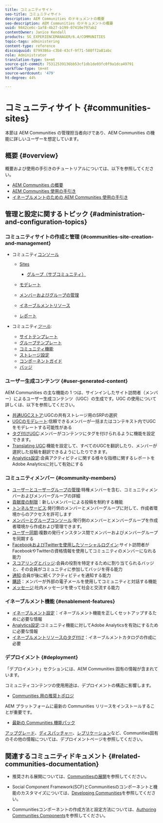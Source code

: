 ```yaml
---
title: コミュニティサイト
seo-title: コミュニティサイト
description: AEM Communities のドキュメントの概要
seo-description: AEM Communities のドキュメントの概要
uuid: 9842ce6c-1af8-4b27-b199-07410e797ab2
contentOwner: Janice Kendall
products: SG_EXPERIENCEMANAGER/6.4/COMMUNITIES
topic-tags: administering
content-type: reference
discoiquuid: 8799386a-c3b8-43cf-9f71-580ff2a81abc
role: Administrator
translation-type: tm+mt
source-git-commit: 75312539136bb53cf1db1de03fc0f9a1dca49791
workflow-type: tm+mt
source-wordcount: '479'
ht-degree: 44%

---
```



# コミュニティサイト {#communities-sites}

本節は AEM Communities の管理担当者向けであり、AEM Communities の機能に詳しいユーザーを想定しています。

## 概要 {#overview}

概要および使用の手引きのチュートリアルについては、以下を参照してください。

* [AEM Communities の概要](overview.md)
* [AEM Communities 使用の手引き](getting-started.md)
* [イネーブルメントのための AEM Communities 使用の手引き](getting-started-enablement.md)

## 管理と設定に関するトピック  {#administration-and-configuration-topics}

### コミュニティサイトの作成と管理 {#communities-site-creation-and-management}

* コミュニティ[コンソール](consoles.md)

   * [Sites](sites-console.md)

      * [グループ（サブコミュニティ）](groups.md)
   * [モデレート](moderation.md)
   * [メンバーおよびグループの管理](members.md)
   * [イネーブルメントリソース](resources.md)
   * [レポート](reports.md)


* コミュニティ&#x200B;[*ツール*](tools.md):

   * [サイトテンプレート](sites.md)
   * [グループテンプレート](tools-groups.md)
   * [コミュニティ機能](functions.md)
   * [ストレージ設定](srp-config.md)
   * [コンポーネントガイド](components-guide.md)
   * [バッジ](badges.md)


### ユーザー生成コンテンツ {#user-generated-content}

AEM Communities の主な機能の 1 つは、サインインしたサイト訪問者（メンバー）によるユーザー生成コンテンツ（UGC）の生成です。UGC の使用について詳しくは、以下を参照してください。

* [共通UGCストア](working-with-srp.md):UGCの共有ストレージ用のSRPの選択
* [UGCのモデレート](moderate-ugc.md):信頼できるメンバーが一括またはコンテキスト内でUGCをモデレートする可能性がある
* [タグ付けUGC](tag-ugc.md):メンバーがコンテンツにタグを付けられるように機能を設定できます。
* [Translating UGC](translate-ugc.md):機能を設定して、すべてのUGCを翻訳したり、メンバーが選択した投稿を翻訳できるようにしたりできます。
* [Analytics設定](analytics.md):会員アクティビティに関する様々な指標に関するレポートをAdobe Analyticsに対して有効にする

### コミュニティメンバー {#community-members}

* [ユーザーとユーザーグループの管理](users.md):特権メンバーを含む、コミュニティメンバーおよびメンバーグループの詳細
* [貢献度の制限](limits.md)：新しいメンバーによる投稿を制約する機能
* [トンネルサービス](deploy-communities.md#tunnel-service-on-author):発行側のメンバーとメンバーグループに対して、作成者環境からのアクセスを許可します
* [メンバーとグループコンソール](members.md):発行側のメンバーとメンバーグループを作成者環境から作成および管理できます。
* [ユーザー同期](sync.md):複数の発行インスタンス間でメンバーおよびメンバーグループを同期する
* [FacebookおよびTwitterを使用したソーシャルログイン](social-login.md):サイト訪問者がFacebookやTwitterの資格情報を使用してコミュニティのメンバーになれる能力
* [スコアリングとバッジ](implementing-scoring.md):会員の役割を特定するために割り当てられるバッジと、その会員がコミュニティに参加してバッジを得る能力
* [通知](notifications.md):会員が後に続くアクティビティを通知する能力
* [購読](subscriptions.md)：メンバーが外部の電子メールを使用してコミュニティと対話する機能
* [メッセージ](messaging.md):社内メッセージを使って社会と交流する能力

### イネーブルメント機能 {#enablement-features}

* [イネーブルメント設定](enablement.md)：イネーブルメント機能を正しくセットアップするために必要な情報
* [Analytics設定](analytics.md):コミュニティ機能に対してAdobe Analyticsを有効にするために必要な情報
* [イネーブルメントリソースのタグ付け](tag-resources.md)：イネーブルメントカタログの作成に必要

### デプロイメント {#deployment}

「デプロイメント」セクションには、AEM Communities 固有の情報が含まれています。

コミュニティコンテンツの使用用途は、デプロイメントの構造に影響します。

* [Communities 用の推奨トポロジ](topologies.md)

AEM プラットフォームに最新の Communities リリースをインストールすることが重要です。

* [最新の Communities 機能パック](deploy-communities.md#latestfeaturepack)

[アップグレード](upgrade.md)、[ディスパッチャー](dispatcher.md)、[レプリケーション](deploy-communities.md#replication-agents-on-author)など、Communities固有のその他の情報については、デプロイメントページを参照してください。

## 関連するコミュニティドキュメント {#related-communities-documentation}

* 推奨される展開については、[Communitiesの展開](deploy-communities.md)を参照してください。

* Social Component Framework(SCF)とCommunitiesのコンポーネントと機能のカスタマイズについては、[Developing Communities](communities.md)を参照してください。

* Communitiesコンポーネントの作成方法と設定方法については、[Authoring Communities Components](author-communities.md)を参照してください。
